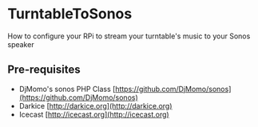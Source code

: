 # TurntableToSonos
How to configure your RPi to stream your turntable's music to your Sonos speaker

## Pre-requisites
* DjMomo's sonos PHP Class [https://github.com/DjMomo/sonos](https://github.com/DjMomo/sonos)
* Darkice [http://darkice.org](http://darkice.org)
* Icecast [http://icecast.org](http://icecast.org)
